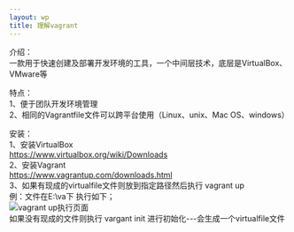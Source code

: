 ```yaml
---
layout: wp
title: 理解vagrant
---
```

介绍：<br/>
一款用于快速创建及部署开发环境的工具，一个中间层技术，底层是VirtualBox、VMware等

特点：<br/>
1、便于团队开发环境管理<br/>
2、相同的Vagrantfile文件可以跨平台使用（Linux、unix、Mac OS、windows）

安装：<br/>
1、安装VirtualBox<br/>
  https://www.virtualbox.org/wiki/Downloads <br/>
2、安装Vagrant<br/>
 https://www.vagrantup.com/downloads.html<br/>
3、如果有现成的virtualfile文件则放到指定路径然后执行 vagrant up<br/>
例：文件在E:\va下  执行如下；<br/>
![vagrant up执行页面](http://i2.buimg.com/567571/1c98d42b7747b33f.jpg) <br/>
 如果没有现成的文件则执行 vargant init 进行初始化---会生成一个virtualfile文件

